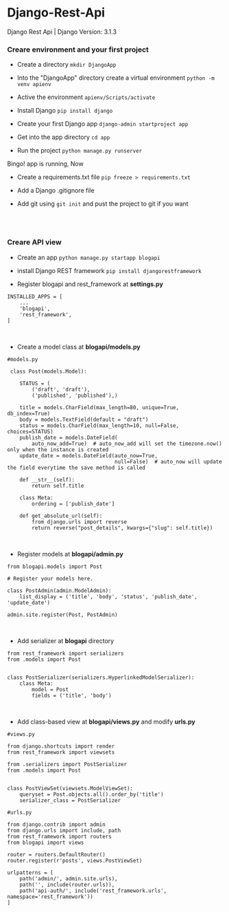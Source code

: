 # Django-Rest-Api
Django Rest Api  |  Django Version: 3.1.3


### Creare environment and your first project
- Create a directory
 `mkdir DjangoApp`  <br>
 
- Into the "DjangoApp" directory create a virtual environment 
`python -m venv apienv`  <br>

- Active the environment
`apienv/Scripts/activate`  <br>

- Install Django
`pip install django`  <br>

- Create your first Django app
`django-admin startproject app`  <br>

- Get into the app directory
`cd app`  <br>

- Run the project
`python manage.py runserver`  <br>

 Bingo!  app is running, Now   <br>

- Create a requirements.txt file
`pip freeze > requirements.txt`  <br>

- Add a Django .gitignore file  <br>

- Add git using `git init`  and pust the project to git if you want

<br><br>

### Creare API view
- Create an app
 `python manage.py startapp blogapi`  <br>

- install Django REST framework
 `pip install djangorestframework`  <br>

- Register blogapi and rest_framework at **settings.py**
```
INSTALLED_APPS = [
    ...
    'blogapi',
    'rest_framework',
]
```
<br>

- Create a model class at **blogapi/models.py**
```
#models.py

 class Post(models.Model):

    STATUS = (
        ('draft', 'draft'),
        ('published', 'published'),)

    title = models.CharField(max_length=80, unique=True, db_index=True)
    body = models.TextField(default = "draft")
    status = models.CharField(max_length=10, null=False, choices=STATUS)
    publish_date = models.DateField(
        auto_now_add=True)  # auto_now_add will set the timezone.now() only when the instance is created
    update_date = models.DateField(auto_now=True,
                                   null=False)  # auto_now will update the field everytime the save method is called

    def __str__(self):
        return self.title

    class Meta:
        ordering = ['publish_date']

    def get_absolute_url(self):
        from django.urls import reverse
        return reverse("post_details", kwargs={"slug": self.title})
```

<br>

- Register models at **blogapi/admin.py**
```
from blogapi.models import Post

# Register your models here.

class PostAdmin(admin.ModelAdmin):
    list_display = ('title', 'body', 'status', 'publish_date', 'update_date')

admin.site.register(Post, PostAdmin)
```

<br>

- Add serializer at **blogapi** directory
```
from rest_framework import serializers
from .models import Post


class PostSerializer(serializers.HyperlinkedModelSerializer):
    class Meta:
        model = Post
        fields = ('title', 'body')
```

<br>

- Add class-based view at **blogapi/views.py** and modify **urls.py**

```
#views.py

from django.shortcuts import render
from rest_framework import viewsets

from .serializers import PostSerializer
from .models import Post


class PostViewSet(viewsets.ModelViewSet):
    queryset = Post.objects.all().order_by('title')
    serializer_class = PostSerializer
```

```
#urls.py

from django.contrib import admin
from django.urls import include, path
from rest_framework import routers
from blogapi import views

router = routers.DefaultRouter()
router.register(r'posts', views.PostViewSet)

urlpatterns = [
    path('admin/', admin.site.urls),
    path('', include(router.urls)),
    path('api-auth/', include('rest_framework.urls', namespace='rest_framework'))
]
```
